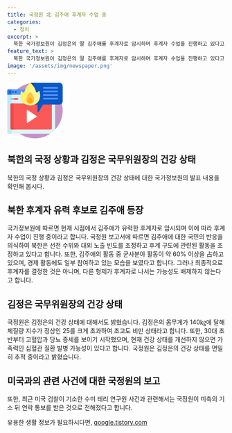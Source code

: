 ```yaml
---
title: 국정원 北 김주애 후계자 수업 중
categories:
  - 정치
excerpt: >
  북한 국가정보원이 김정은의 딸 김주애를 후계자로 암시하며 후계자 수업을 진행하고 있다고 밝혔다. 국정원은 김주애의 대중 노출과 군사 및 경제 분야 활동을 조정하고 있으며, 김정은의 건강 문제도 소개했다. 김정은의 비만과 건강 상태에 대한 우려를 제기하면서, 심혈관 질환 가능성을 경고했다. 결론적으로, 김주애가 후계자로 최종적으로 결정되지는 않을 수도 있으며, 미국 검찰이 기소한 수미 테리 연구원 사건과 관련해 논란이 이어지고 있다.
feature_text: >
  북한 국가정보원이 김정은의 딸 김주애를 후계자로 암시하며 후계자 수업을 진행하고 있다고 밝혔다. 국정원은 김주애의 대중 노출과 군사 및 경제 분야 활동을 조정하고 있으며, 김정은의 건강 문제도 소개했다. 김정은의 비만과 건강 상태에 대한 우려를 제기하면서, 심혈관 질환 가능성을 경고했다. 결론적으로, 김주애가 후계자로 최종적으로 결정되지는 않을 수도 있으며, 미국 검찰이 기소한 수미 테리 연구원 사건과 관련해 논란이 이어지고 있다.
image: '/assets/img/newspaper.png'
---
```


<p><img src="/assets/img/news.png" alt="rentncar 속보" /></p>

<h2 data-ke-size="size26">북한의 국정 상황과 김정은 국무위원장의 건강 상태</h2>

<p data-ke-size="size16">북한의 국정 상황과 김정은 국무위원장의 건강 상태에 대한 국가정보원의 발표 내용을 확인해 봅시다.</p>

<h2>북한 후계자 유력 후보로 김주애 등장</h2>

<p data-ke-size="size16">국가정보원에 따르면 현재 시점에서 김주애가 유력한 후계자로 암시되며 이에 따라 후계자 수업이 진행 중이라고 합니다. 국정원 보고서에 따르면 김주애에 대한 국민의 반응을 의식하여 북한은 선전 수위와 대외 노출 빈도를 조정하고 후계 구도에 관련된 활동을 조정하고 있다고 합니다. 또한, 김주애의 활동 중 군사분야 활동이 약 60% 이상을 占하고 있으며, 경제 활동에도 일부 참여하고 있는 모습을 보였다고 합니다. 그러나 최종적으로 후계자를 결정한 것은 아니며, 다른 형제가 후계자로 나서는 가능성도 배제하지 않는다고 합니다.</p>

<h2>김정은 국무위원장의 건강 상태</h2>

<p data-ke-size="size16">국정원은 김정은의 건강 상태에 대해서도 밝혔습니다. 김정은의 몸무게가 140㎏에 달해 체질량 지수가 정상인 25를 크게 초과하여 초고도 비만 상태라고 합니다. 또한, 30대 초반부터 고혈압과 당뇨 증세를 보이기 시작했으며, 현재 건강 상태를 개선하지 않으면 가족력인 심혈관 질환 발병 가능성이 있다고 합니다. 국정원은 김정은의 건강 상태를 면밀히 추적 중이라고 밝혔습니다.</p>

<h2>미국과의 관련 사건에 대한 국정원의 보고</h2>

<p data-ke-size="size16">또한, 최근 미국 검찰이 기소한 수미 테리 연구원 사건과 관련해서는 국정원이 미측의 기소 뒤 연락 통보를 받은 것으로 전해졌다고 합니다.</p>
유용한 생활 정보가 필요하시다면, <a href="https://qoogle.tistory.com" rel="dofollow">qoogle.tistory.com</a>



